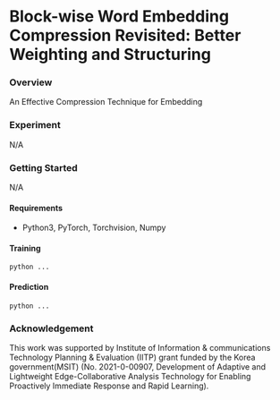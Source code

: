 # Block-wise Word Embedding Compression Revisited: Better Weighting and Structuring

### Overview
An Effective Compression Technique for Embedding

### Experiment
N/A

### Getting Started
N/A

#### Requirements
* Python3, PyTorch, Torchvision, Numpy

#### Training 
	python ...
#### Prediction
    python ...

### Acknowledgement
This work was supported by Institute of Information & communications Technology Planning & Evaluation (IITP) grant funded by the Korea government(MSIT) (No. 2021-0-00907, Development of Adaptive and Lightweight Edge-Collaborative Analysis Technology for Enabling Proactively Immediate Response and Rapid Learning).
